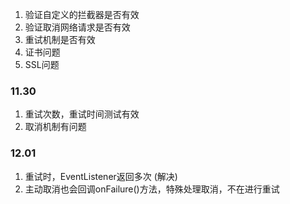 1. 验证自定义的拦截器是否有效
2. 验证取消网络请求是否有效
3. 重试机制是否有效
4. 证书问题
5. SSL问题


### 11.30
1. 重试次数，重试时间测试有效
2. 取消机制有问题


### 12.01
1. 重试时，EventListener返回多次 (解决)
2. 主动取消也会回调onFailure()方法，特殊处理取消，不在进行重试